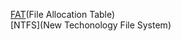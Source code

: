 [FAT](https://ja.wikipedia.org/wiki/File_Allocation_Table)(File Allocation Table)  
[NTFS](New Techonology File System)

